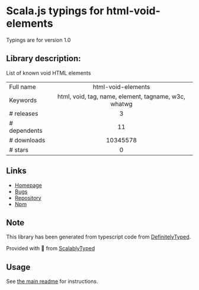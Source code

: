 
# Scala.js typings for html-void-elements

Typings are for version 1.0

## Library description:
List of known void HTML elements

|                    |                 |
| ------------------ | :-------------: |
| Full name          | html-void-elements |
| Keywords           | html, void, tag, name, element, tagname, w3c, whatwg |
| # releases         | 3 |
| # dependents       | 11 |
| # downloads        | 10345578 |
| # stars            | 0 |

## Links
- [Homepage](https://github.com/wooorm/html-void-elements#readme)
- [Bugs](https://github.com/wooorm/html-void-elements/issues)
- [Repository](https://github.com/wooorm/html-void-elements)
- [Npm](https://www.npmjs.com/package/html-void-elements)
    


## Note
This library has been generated from typescript code from [DefinitelyTyped](https://definitelytyped.org).

Provided with :purple_heart: from [ScalablyTyped](https://github.com/oyvindberg/ScalablyTyped)

## Usage
See [the main readme](../../readme.md) for instructions.


